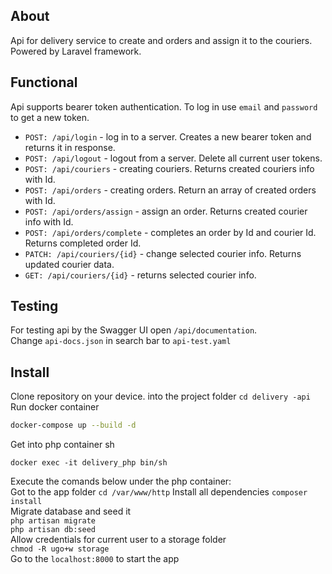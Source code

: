 ## About 
Api for delivery service to create and orders and assign it to the couriers. 
Powered by Laravel framework.
## Functional 
Api supports bearer token authentication. To log in use `email` and `password` to get a new token.
- `POST: /api/login` - log in to a server. Creates a new bearer token and returns it in response.
- `POST: /api/logout` - logout from a server. Delete all current user tokens.
- `POST: /api/couriers` - creating couriers. Returns created couriers info with Id.
- `POST: /api/orders` - creating orders. Return an array of created orders with Id.
- `POST: /api/orders/assign` - assign an order. Returns created courier info with Id.
- `POST: /api/orders/complete` - completes an order by Id and courier Id. Returns completed order Id.
- `PATCH: /api/couriers/{id}` - change selected courier info. Returns updated courier data.
- `GET: /api/couriers/{id}` - returns selected courier info.
## Testing 
For testing api by the Swagger UI open `/api/documentation`.<br />
Change `api-docs.json` in search bar to `api-test.yaml`
## Install
Clone repository on your device.
into the project folder `cd delivery -api`
Run docker container
```sh
docker-compose up --build -d
```
Get into php container sh
```
docker exec -it delivery_php bin/sh
```
Execute the comands below under the php container:<br/>
Got to the app folder `cd /var/www/http`
Install all dependencies `composer install`<br/>
Migrate database and seed it<br/>
`php artisan migrate`<br/>
`php artisan db:seed`<br/>
Allow credentials for current user to a storage folder<br/>
`chmod -R ugo+w storage`<br/>
Go to the `localhost:8000` to start the app
